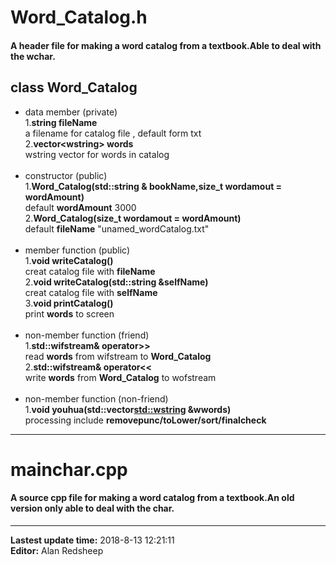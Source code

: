 # Word_Catalog.h<br>
#### A header file for making a word catalog from a textbook.Able to deal with the wchar.
## class Word_Catalog<br>
* data member (private)<br>
1.**string fileName**<br> a filename for catalog file , default form txt<br>
2.**vector\<wstring> words**<br> wstring vector for words in catalog <br><br>
* constructor (public)<br>
1.**Word_Catalog(std::string & bookName,size_t wordamout = wordAmount)**<br> default **wordAmount** 3000 <br>
2.**Word_Catalog(size_t wordamout = wordAmount)**<br> default **fileName** "unamed_wordCatalog.txt"<br><br>
* member function (public)<br>
1.**void writeCatalog()**<br> creat catalog file with **fileName** <br>
2.**void writeCatalog(std::string &selfName)**<br> creat catalog file with **selfName**<br>
3.**void printCatalog()**<br> print **words** to screen<br><br>
* non-member function (friend)<br>
1.**std::wifstream& operator>>**<br> read **words** from wifstream to **Word_Catalog**<br>
2.**std::wifstream& operator<<**<br> write **words** from **Word_Catalog** to wofstream<br><br>
* non-member function (non-friend)<br>
1.**void youhua(std::vector<std::wstring> &wwords)**<br> processing include **removepunc/toLower/sort/finalcheck**<br>
---
# mainchar.cpp
#### A source cpp file for making a word catalog from a textbook.An old version only able to deal with the char.<br>
---
**Lastest update time:** 2018-8-13 12:21:11 <br>
**Editor:** Alan Redsheep
